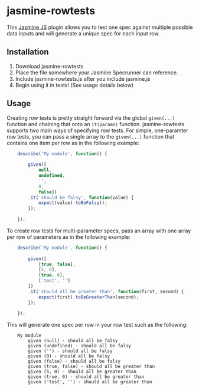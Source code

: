 # jasmine-rowtests

This [Jasmine JS](https://github.com/pivotal/jasmine) plugin allows you to test one spec against multiple possible data inputs and will generate a unique spec for each input row.

## Installation

1. Download jasmine-rowtests
2. Place the file somewhere your Jasmine Specrunner can reference.
3. Include jasmine-rowtests.js after you include jasmine.js
4. Begin using it in tests! (See usage details below)

## Usage

Creating row tests is pretty straight forward via the global `given(...)` function and chaining that onto an `it(params)` function. jasmine-rowtests supports two main ways of specifying row tests. For simple, one-paramter row tests, you can pass a single array to the `given(...)` function that contains one item per row as in the following example:

```js
    describe('My module', function() {
        
        given([
            null,
            undefined,
            '',
            0,
            false])
        .it('should be falsy', function(value) {
            expect(value).toBeFalsy();
        });
        
    });
```

To create row tests for multi-parameter specs, pass an array with one array per row of parameters as in the following example:

```js
    describe('My module', function() {
        
        given([
            [true, false],
            [5, 0],
            [true, 0],
            ['test', '']
        ])
        .it('should all be greater than', function(first, second) {
            expect(first).toBeGreaterThan(second);
        });
        
    });
```

This will generate one spec per row in your row test such as the following:

```
    My module
        given (null) - should all be falsy
        given (undefined) - should all be falsy
        given ('') - should all be falsy
        given (0) - should all be falsy
        given (false) - should all be falsy
        given (true, false) - should all be greater than
        given (5, 0) - should all be greater than
        given (true, 0) - should all be greater than
        given ('test', '') - should all be greater than
```